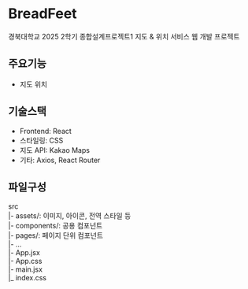 # BreadFeet

경북대학교 2025 2학기 종합설계프로젝트1 
지도 &amp; 위치 서비스 웹 개발 프로젝트

## 주요기능
- 지도 위치

## 기술스택
- Frontend: React
- 스타일링: CSS
- 지도 API: Kakao Maps
- 기타: Axios, React Router

## 파일구성
src  
  |- assets/: 이미지, 아이콘, 전역 스타일 등  
  |- components/: 공용 컴포넌트  
  |- pages/: 페이지 단위 컴포넌트  
  |- ...  
  |- App.jsx  
  |- App.css  
  |- main.jsx  
  |_ index.css  
